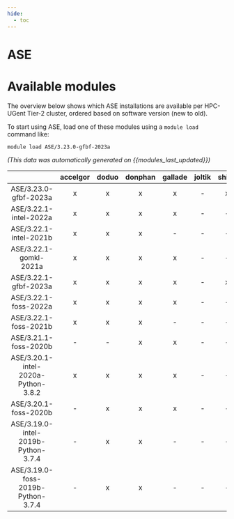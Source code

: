 ```yaml
---
hide:
  - toc
---
```


ASE
===

# Available modules


The overview below shows which ASE installations are available per HPC-UGent Tier-2 cluster, ordered based on software version (new to old).

To start using ASE, load one of these modules using a `module load` command like:

```shell
module load ASE/3.23.0-gfbf-2023a
```

*(This data was automatically generated on {{modules_last_updated}})*  

| |accelgor|doduo|donphan|gallade|joltik|shinx|skitty|
| :---: | :---: | :---: | :---: | :---: | :---: | :---: | :---: |
|ASE/3.23.0-gfbf-2023a|x|x|x|x|-|x|x|
|ASE/3.22.1-intel-2022a|x|x|x|x|-|-|-|
|ASE/3.22.1-intel-2021b|x|x|x|-|-|-|-|
|ASE/3.22.1-gomkl-2021a|x|x|x|x|-|-|-|
|ASE/3.22.1-gfbf-2023a|x|x|x|x|-|x|x|
|ASE/3.22.1-foss-2022a|x|x|x|x|-|-|-|
|ASE/3.22.1-foss-2021b|x|x|x|-|-|-|-|
|ASE/3.21.1-foss-2020b|-|-|x|x|-|-|-|
|ASE/3.20.1-intel-2020a-Python-3.8.2|x|x|x|x|-|-|-|
|ASE/3.20.1-foss-2020b|-|x|x|x|-|-|-|
|ASE/3.19.0-intel-2019b-Python-3.7.4|-|x|x|-|-|-|-|
|ASE/3.19.0-foss-2019b-Python-3.7.4|-|x|x|-|-|-|-|
